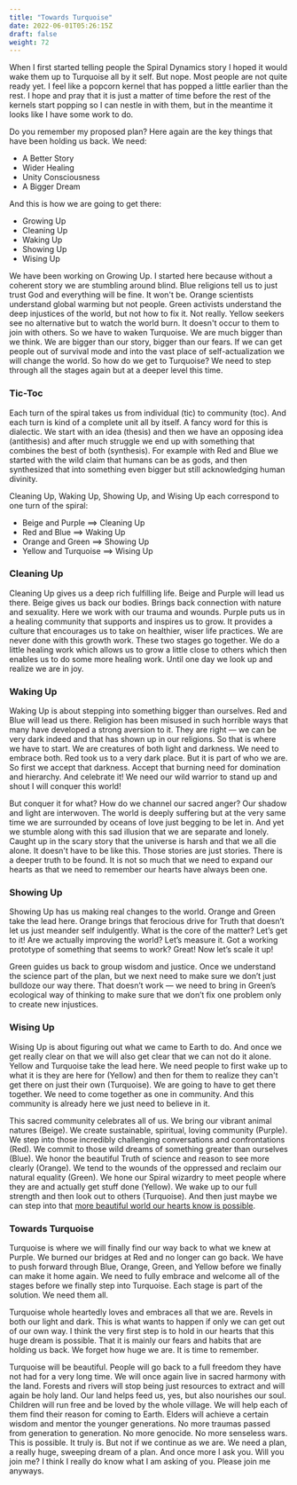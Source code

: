 ```yaml
---
title: "Towards Turquoise"
date: 2022-06-01T05:26:15Z
draft: false
weight: 72
---
```

When I first started telling people the Spiral Dynamics story I hoped it would wake them up to Turquoise all by it self. But nope. Most people are not quite ready yet. I feel like a popcorn kernel that has popped a little earlier than the rest. I hope and pray that it is just a matter of time before the rest of the kernels start popping so I can nestle in with them, but in the meantime it looks like I have some work to do.

Do you remember my proposed plan? Here again are the key things that have been holding us back. We need:

* A Better Story
* Wider Healing
* Unity Consciousness
* A Bigger Dream

And this is how we are going to get there:

* Growing Up
* Cleaning Up
* Waking Up
* Showing Up
* Wising Up

We have been working on Growing Up. I started here because without a coherent story we are stumbling around blind. Blue religions tell us to just trust God and everything will be fine. It won't be. Orange scientists understand global warming but not people. Green activists understand the deep injustices of the world, but not how to fix it. Not really. Yellow seekers see no alternative but to watch the world burn. It doesn't occur to them to join with others. So we have to waken Turquoise. We are much bigger than we think. We are bigger than our story, bigger than our fears. If we can get people out of survival mode and into the vast place of self-actualization we will change the world. So how do we get to Turquoise? We need to step through all the stages again but at a deeper level this time. 

### Tic-Toc
Each turn of the spiral takes us from individual (tic) to community (toc). And each turn is kind of a complete unit all by itself. A fancy word for this is dialectic. We start with an idea (thesis) and then we have an opposing idea (antithesis) and after much struggle we end up with something that combines the best of both (synthesis). For example with Red and Blue we started with the wild claim that humans can be as gods, and then synthesized that into something even bigger but still acknowledging human divinity.  

Cleaning Up, Waking Up, Showing Up, and Wising Up each correspond to one turn of the spiral:

* Beige and Purple ==\> Cleaning Up
* Red and Blue ==\> Waking Up
* Orange and Green ==\> Showing Up
* Yellow and Turquoise ==\> Wising Up

### Cleaning Up
Cleaning Up gives us a deep rich fulfilling life. Beige and Purple will lead us there. Beige gives us back our bodies. Brings back connection with nature and sexuality. Here we work with our trauma and wounds.  Purple puts us in a healing community that supports and inspires us to grow. It provides a culture that encourages us to take on healthier, wiser life practices. We are never done with this growth work. These two stages go together. We do a little healing work which allows us to grow a little close to others which then enables us to do some more healing work. Until one day we look up and realize we are in joy.

### Waking Up
Waking Up is about stepping into something bigger than ourselves. Red and Blue will lead us there. Religion has been misused in such horrible ways that many have developed a strong aversion to it. They are right — we can be very dark indeed and that has shown up in our religions. So that is where we have to start. We are creatures of both light and darkness. We need to embrace both. Red took us to a very dark place. But it is part of who we are. So first we accept that darkness. Accept that burning need for domination and hierarchy. And celebrate it! We need our wild warrior to stand up and shout I will conquer this world! 

But conquer it for what? How do we channel our sacred anger? Our shadow and light are interwoven. The world is deeply suffering but at the very same time we are surrounded by oceans of love just begging to be let in. And yet we stumble along with this sad illusion that we are separate and lonely. Caught up in the scary story that the universe is harsh and that we all die alone. It doesn't have to be like this. Those stories are just stories. There is a deeper truth to be found. It is not so much that we need to expand our hearts as that we need to remember our hearts have always been one. 

### Showing Up
Showing Up has us making real changes to the world. Orange and Green take the lead here. Orange brings that ferocious drive for Truth that doesn’t let us just meander self indulgently. What is the core of the matter? Let’s get to it! Are we actually improving the world? Let’s measure it. Got a working prototype of something that seems to work? Great! Now let’s scale it up!

Green guides us back to group wisdom and justice. Once we understand the science part of the plan, but we next need to make sure we don’t just bulldoze our way there. That doesn’t work — we need to bring in Green’s ecological way of thinking to make sure that we don’t fix one problem only to create new injustices. 

### Wising Up
Wising Up is about figuring out what we came to Earth to do. And once we get really clear on that we will also get clear that we can not do it alone. Yellow and Turquoise take the lead here. We need people to first wake up to what it is they are here for (Yellow) and then for them to realize they can't get there on just their own (Turquoise). We are going to have to get there together. We need to come together as one in community. And this community is already here we just need to believe in it.

This sacred community celebrates all of us. We bring our vibrant animal natures (Beige). We create sustainable, spiritual, loving community (Purple). We step into those incredibly challenging conversations and confrontations (Red). We commit to those wild dreams of something greater than ourselves (Blue). We honor the beautiful Truth of science and reason to see more clearly (Orange). We tend to the wounds of the oppressed and reclaim our natural equality (Green). We hone our Spiral wizardry to meet people where they are and actually get stuff done (Yellow). We wake up to our full strength and then look out to others (Turquoise). And then just maybe we can step into that [more beautiful world our hearts know is possible][1].

### Towards Turquoise
Turquoise is where we will finally find our way back to what we knew at Purple. We burned our bridges at Red and no longer can go back. We have to push forward through Blue, Orange, Green, and Yellow before we finally can make it home again. We need to fully embrace and welcome all of the stages before we finally step into Turquoise. Each stage is part of the solution. We need them all.

Turquoise whole heartedly loves and embraces all that we are. Revels in both our light and dark. This is what wants to happen if only we can get out of our own way. I think the very first step is to hold in our hearts that this huge dream is possible. That it is mainly our fears and habits that are holding us back. We forget how huge we are. It is time to remember.

Turquoise will be beautiful. People will go back to a full freedom they have not had for a very long time. We will once again live in sacred harmony with the land. Forests and rivers will stop being just resources to extract and will again be holy land. Our land helps feed us, yes, but also nourishes our soul. Children will run free and be loved by the whole village. We will help each of them find their reason for coming to Earth. Elders will achieve a certain wisdom and mentor the younger generations. No more traumas passed from generation to generation. No more genocide. No more senseless wars. This is possible. It truly is. But not if we continue as we are. We need a plan, a really huge, sweeping dream of a plan. And once more I ask you. Will you join me? I think I really do know what I am asking of you. Please join me anyways.


[1]:	https://charleseisenstein.org/books/the-more-beautiful-world-our-hearts-know-is-possible/